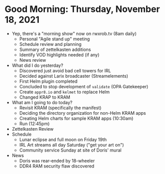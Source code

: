 # Good Morning: Thursday, November 18, 2021

* Yep, there's a "morning show" now on rwxrob.tv (8am daily)
  * Personal "Agile stand up" meeting
  * Schedule review and planning
  * Summary of zettelkasten additions
  * Identify VOD highlights needed (if any)
  * News review
* What did I do yesterday?
  * Discovered just avoid bad cell towers for IRL
  * Decided against Larix broadcaster (Streamelements)
  * First Helm plugin completed 
  * Concluded to stop development of `validate` (OPA Gatekeeper)
  * Create `appr8.io` and `kelmet` to replace Helm
  * Changed KRAP to KRAM
* What am I going to do today?
  * Revisit KRAM (specifically the manifest)
  * Deciding the directory organization for non-Helm KRAM apps
  * Creating Helm charts for sample KRAM apps (10:30am)
  * Run (12:45pm)
* Zettelkasten Review
* Schedule
  * Lunar eclipse and full moon on Friday 19th
  * IRL Art streams all day Saturday ("get your art on")
  * Community service Sunday at site of Doris' mural
* News
  * Doris was rear-ended by 18-wheeler
  * DDR4 RAM security flaw discovered
